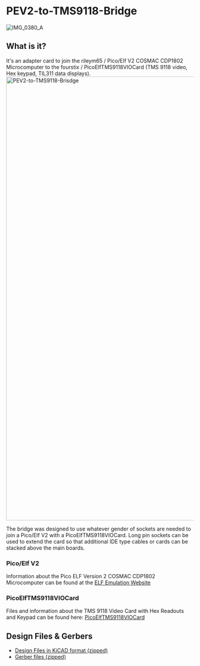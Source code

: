 # PEV2-to-TMS9118-Bridge
![IMG_0380_A](https://github.com/awasson/PEV2-to-TMS9118-Bridge/assets/2935397/71db24f5-6a93-4010-816d-491870fc2345)

## What is it?
It's an adapter card to join the rileym65 / Pico/Elf V2 COSMAC CDP1802 Microcomputer to the fourstix / PicoElfTMS9118VIOCard (TMS 9118 video, Hex keypad, TIL311 data displays).
<img width="1190" alt="PEV2-to-TMS9118-Brisdge" src="https://github.com/awasson/PEV2-to-TMS9118-Bridge/assets/2935397/24a4caba-2cc6-4280-a081-ec3581213e0b">

The bridge was designed to use whatever gender of sockets are needed to join a Pico/Elf V2 with a PicoElfTMS9118VIOCard. Long pin sockets can be used to extend the card so that additional IDE type cables or cards can be stacked above the main boards. 

### Pico/Elf V2
Information about the Pico ELF Version 2 COSMAC CDP1802 Microcomputer can be found at the [ELF Emulation Website](https://www.elf-emulation.com/picoelf.html)
### PicoElfTMS9118VIOCard
Files and information about the TMS 9118 Video Card with Hex Readouts and Keypad can be found here: [PicoElfTMS9118VIOCard](https://github.com/fourstix/PicoElfTMS9118VIOCard)
## Design Files & Gerbers
* [Design Files in KiCAD format (zipped)](https://github.com/awasson/PEV2-to-TMS9118-Bridge/blob/main/kicad/PEV2-to-TMS9118-Bridge.zip)
* [Gerber files (zipped)](https://github.com/awasson/PEV2-to-TMS9118-Bridge/blob/main/gerbers/gerbers.zip)
